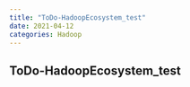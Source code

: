 ```yaml
---
title: "ToDo-HadoopEcosystem_test"
date: 2021-04-12
categories: Hadoop
---
```


## ToDo-HadoopEcosystem_test 
